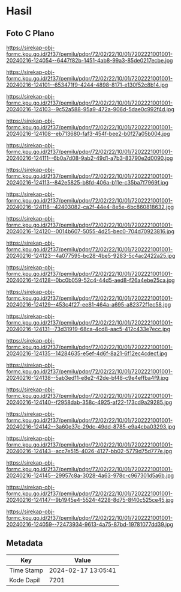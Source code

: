 # Hasil

## Foto C Plano

https://sirekap-obj-formc.kpu.go.id/2f37/pemilu/pdpr/72/02/22/10/01/7202221001001-20240216-124054--6447f82b-1451-4ab8-99a3-85de0217ecbe.jpg

https://sirekap-obj-formc.kpu.go.id/2f37/pemilu/pdpr/72/02/22/10/01/7202221001001-20240216-124101--653471f9-4244-4898-8171-e130f52c8b14.jpg

https://sirekap-obj-formc.kpu.go.id/2f37/pemilu/pdpr/72/02/22/10/01/7202221001001-20240216-124103--9c52a588-95a9-472a-906d-5dae0c992f4d.jpg

https://sirekap-obj-formc.kpu.go.id/2f37/pemilu/pdpr/72/02/22/10/01/7202221001001-20240216-124108--eb713680-faf3-454f-bee2-b0f27a05b004.jpg

https://sirekap-obj-formc.kpu.go.id/2f37/pemilu/pdpr/72/02/22/10/01/7202221001001-20240216-124111--6b0a7d08-9ab2-49d1-a7b3-83790e2d0090.jpg

https://sirekap-obj-formc.kpu.go.id/2f37/pemilu/pdpr/72/02/22/10/01/7202221001001-20240216-124113--842e5825-b8fd-406a-b11e-c35ba7f7969f.jpg

https://sirekap-obj-formc.kpu.go.id/2f37/pemilu/pdpr/72/02/22/10/01/7202221001001-20240216-124118--42403082-ca2f-44e4-8e5e-6bc860818632.jpg

https://sirekap-obj-formc.kpu.go.id/2f37/pemilu/pdpr/72/02/22/10/01/7202221001001-20240216-124120--0014b607-5055-4d25-bec0-704d70923816.jpg

https://sirekap-obj-formc.kpu.go.id/2f37/pemilu/pdpr/72/02/22/10/01/7202221001001-20240216-124123--4a077595-bc28-4be5-9283-5c4ac2422a25.jpg

https://sirekap-obj-formc.kpu.go.id/2f37/pemilu/pdpr/72/02/22/10/01/7202221001001-20240216-124128--0bc0b059-52c4-44d5-aed8-f26a4ebe25ca.jpg

https://sirekap-obj-formc.kpu.go.id/2f37/pemilu/pdpr/72/02/22/10/01/7202221001001-20240216-124129--453c4f27-ee81-464a-a695-a82372f1ec58.jpg

https://sirekap-obj-formc.kpu.go.id/2f37/pemilu/pdpr/72/02/22/10/01/7202221001001-20240216-124131--73d31919-68ca-4cd8-aac5-412c433e7ecc.jpg

https://sirekap-obj-formc.kpu.go.id/2f37/pemilu/pdpr/72/02/22/10/01/7202221001001-20240216-124135--14284635-e5ef-4d6f-8a21-6f12ec4cdecf.jpg

https://sirekap-obj-formc.kpu.go.id/2f37/pemilu/pdpr/72/02/22/10/01/7202221001001-20240216-124138--5ab3ed11-e8e2-42de-bf48-c9e4effba4f9.jpg

https://sirekap-obj-formc.kpu.go.id/2f37/pemilu/pdpr/72/02/22/10/01/7202221001001-20240216-124140--f2958dab-358c-4925-af22-173cd9a29285.jpg

https://sirekap-obj-formc.kpu.go.id/2f37/pemilu/pdpr/72/02/22/10/01/7202221001001-20240216-124142--3a60e37c-29dc-49dd-8785-e9a4cba03293.jpg

https://sirekap-obj-formc.kpu.go.id/2f37/pemilu/pdpr/72/02/22/10/01/7202221001001-20240216-124143--acc7e515-4026-4127-bb02-5779d75d777e.jpg

https://sirekap-obj-formc.kpu.go.id/2f37/pemilu/pdpr/72/02/22/10/01/7202221001001-20240216-124145--29957c8a-3028-4a63-978c-c967301d5a6b.jpg

https://sirekap-obj-formc.kpu.go.id/2f37/pemilu/pdpr/72/02/22/10/01/7202221001001-20240216-124147--9b1945e4-5524-4228-8d75-8f40c525ce45.jpg

https://sirekap-obj-formc.kpu.go.id/2f37/pemilu/pdpr/72/02/22/10/01/7202221001001-20240216-124059--72473934-9613-4a75-87bd-19781077dd39.jpg


## Metadata

| Key        | Value               |
| ---------- | ------------------- |
| Time Stamp | 2024-02-17 13:05:41 |
| Kode Dapil | 7201                |



